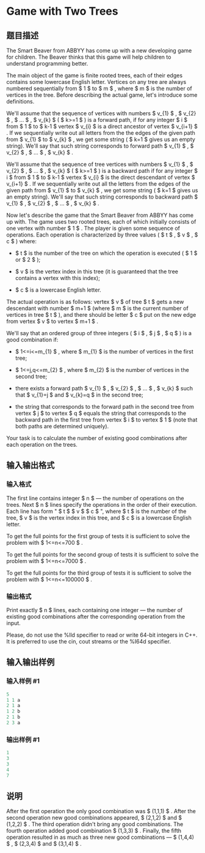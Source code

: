 # Game with Two Trees

## 题目描述

The Smart Beaver from ABBYY has come up with a new developing game for children. The Beaver thinks that this game will help children to understand programming better.

The main object of the game is finite rooted trees, each of their edges contains some lowercase English letter. Vertices on any tree are always numbered sequentially from $ 1 $ to $ m $ , where $ m $ is the number of vertices in the tree. Before describing the actual game, let's introduce some definitions.

We'll assume that the sequence of vertices with numbers $ v_{1} $ , $ v_{2} $ , $ ... $ , $ v_{k} $ ( $ k>=1 $ ) is a forward path, if for any integer $ i $ from $ 1 $ to $ k-1 $ vertex $ v_{i} $ is a direct ancestor of vertex $ v_{i+1} $ . If we sequentially write out all letters from the the edges of the given path from $ v_{1} $ to $ v_{k} $ , we get some string ( $ k=1 $ gives us an empty string). We'll say that such string corresponds to forward path $ v_{1} $ , $ v_{2} $ , $ ... $ , $ v_{k} $ .

We'll assume that the sequence of tree vertices with numbers $ v_{1} $ , $ v_{2} $ , $ ... $ , $ v_{k} $ ( $ k>=1 $ ) is a backward path if for any integer $ i $ from $ 1 $ to $ k-1 $ vertex $ v_{i} $ is the direct descendant of vertex $ v_{i+1} $ . If we sequentially write out all the letters from the edges of the given path from $ v_{1} $ to $ v_{k} $ , we get some string ( $ k=1 $ gives us an empty string). We'll say that such string corresponds to backward path $ v_{1} $ , $ v_{2} $ , $ ... $ , $ v_{k} $ .

Now let's describe the game that the Smart Beaver from ABBYY has come up with. The game uses two rooted trees, each of which initially consists of one vertex with number $ 1 $ . The player is given some sequence of operations. Each operation is characterized by three values ( $ t $ , $ v $ , $ c $ ) where:

- $ t $ is the number of the tree on which the operation is executed ( $ 1 $ or $ 2 $ );

- $ v $ is the vertex index in this tree (it is guaranteed that the tree contains a vertex with this index);

- $ c $ is a lowercase English letter.

The actual operation is as follows: vertex $ v $ of tree $ t $ gets a new descendant with number $ m+1 $ (where $ m $ is the current number of vertices in tree $ t $ ), and there should be letter $ c $ put on the new edge from vertex $ v $ to vertex $ m+1 $ .

We'll say that an ordered group of three integers ( $ i $ , $ j $ , $ q $ ) is a good combination if:

- $ 1<=i<=m_{1} $ , where $ m_{1} $ is the number of vertices in the first tree;

- $ 1<=j,q<=m_{2} $ , where $ m_{2} $ is the number of vertices in the second tree;

- there exists a forward path $ v_{1} $ , $ v_{2} $ , $ ... $ , $ v_{k} $ such that $ v_{1}=j $ and $ v_{k}=q $ in the second tree;

- the string that corresponds to the forward path in the second tree from vertex $ j $ to vertex $ q $ equals the string that corresponds to the backward path in the first tree from vertex $ i $ to vertex $ 1 $ (note that both paths are determined uniquely).

Your task is to calculate the number of existing good combinations after each operation on the trees.

## 输入输出格式

### 输入格式

The first line contains integer $ n $ — the number of operations on the trees. Next $ n $ lines specify the operations in the order of their execution. Each line has form " $ t $ $ v $ $ c $ ", where $ t $ is the number of the tree, $ v $ is the vertex index in this tree, and $ c $ is a lowercase English letter.

To get the full points for the first group of tests it is sufficient to solve the problem with $ 1<=n<=700 $ .

To get the full points for the second group of tests it is sufficient to solve the problem with $ 1<=n<=7000 $ .

To get the full points for the third group of tests it is sufficient to solve the problem with $ 1<=n<=100000 $ .

### 输出格式

Print exactly $ n $ lines, each containing one integer — the number of existing good combinations after the corresponding operation from the input.

Please, do not use the %lld specifier to read or write 64-bit integers in С++. It is preferred to use the cin, cout streams or the %I64d specifier.

## 输入输出样例

### 输入样例 #1

```cpp
5
1 1 a
2 1 a
1 2 b
2 1 b
2 3 a

```
### 输出样例 #1

```cpp
1
3
3
4
7

```
## 说明

After the first operation the only good combination was $ (1,1,1) $ . After the second operation new good combinations appeared, $ (2,1,2) $ and $ (1,2,2) $ . The third operation didn't bring any good combinations. The fourth operation added good combination $ (1,3,3) $ . Finally, the fifth operation resulted in as much as three new good combinations — $ (1,4,4) $ , $ (2,3,4) $ and $ (3,1,4) $ .


